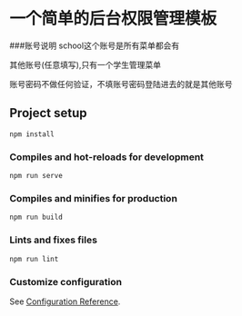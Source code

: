 # 一个简单的后台权限管理模板

###账号说明 school这个账号是所有菜单都会有

其他账号(任意填写),只有一个学生管理菜单

账号密码不做任何验证，不填账号密码登陆进去的就是其他账号

## Project setup
```
npm install
```

### Compiles and hot-reloads for development
```
npm run serve
```

### Compiles and minifies for production
```
npm run build
```

### Lints and fixes files
```
npm run lint
```

### Customize configuration
See [Configuration Reference](https://cli.vuejs.org/config/).



